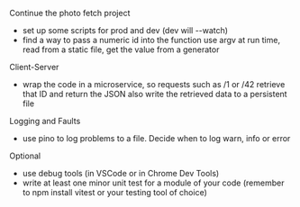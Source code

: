 Continue the photo fetch project
- set up some scripts for prod and dev (dev will --watch)
- find a way to pass a numeric id into the function
  use argv at run time,  read from a static file,   get the value from a generator

Client-Server
- wrap the code in a microservice, so requests such as /1 or /42 
  retrieve that ID and return the JSON
  also write the retrieved data to a persistent file

Logging and Faults
- use pino to log problems to a file. Decide when to log warn, info or error

Optional
- use debug tools (in VSCode or in Chrome Dev Tools)
- write at least one minor unit test for a module of your code
  (remember to npm install vitest or your testing tool of choice)